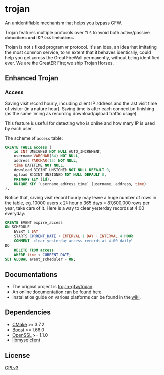 # trojan

An unidentifiable mechanism that helps you bypass GFW.

Trojan features multiple protocols over `TLS` to avoid both active/passive detections and ISP `QoS` limitations.

Trojan is not a fixed program or protocol. It's an idea, an idea that imitating the most common service, to an extent that it behaves identically, could help you get across the Great FireWall permanently, without being identified ever. We are the GreatER Fire; we ship Trojan Horses.

## Enhanced Trojan

### Access

Saving visit record hourly, including client IP address and the last visit time of visitor (in a nature hour). Saving time is after each connection finishing (as the same timing as recording download/upload traffic usage).

This feature is useful for detecting who is online and how many IP is used by each user.

The scheme of `access` table:

```sql
CREATE TABLE access (
    id INT UNSIGNED NOT NULL AUTO_INCREMENT,
    username VARCHAR(64) NOT NULL,
    address VARCHAR(15) NOT NULL,
    time DATETIME NOT NULL,
    download BIGINT UNSIGNED NOT NULL DEFAULT 0,
    upload BIGINT UNSIGNED NOT NULL DEFAULT 0,
    PRIMARY KEY (id),
    UNIQUE KEY `username_address_time` (username, address, time)
);
```

Notice that, saving visit record hourly may leave a huge number of rows in the table, eg. 10000 users x 24 hour x 365 days = 87,600,000 rows per year, take care of it. Here is a way to clear yesterday records at 4:00 everyday:

```sql
CREATE EVENT expire_access
ON SCHEDULE
    EVERY 1 DAY
    STARTS CURRENT_DATE + INTERVAL 1 DAY + INTERVAL 4 HOUR
    COMMENT 'clear yesterday access records at 4:00 daily'
DO
    DELETE FROM access
    WHERE time < CURRENT_DATE;
SET GLOBAL event_scheduler = ON;
```

## Documentations

- The original project is [trojan-gfw/trojan](https://github.com/trojan-gfw/trojan).
- An online documentation can be found [here](https://trojan-gfw.github.io/trojan/).
- Installation guide on various platforms can be found in the [wiki](https://github.com/trojan-gfw/trojan/wiki/Binary-&-Package-Distributions).

## Dependencies

- [CMake](https://cmake.org/) >= 3.7.2
- [Boost](http://www.boost.org/) >= 1.66.0
- [OpenSSL](https://www.openssl.org/) >= 1.1.0
- [libmysqlclient](https://dev.mysql.com/downloads/connector/c/)

## License

[GPLv3](LICENSE)
